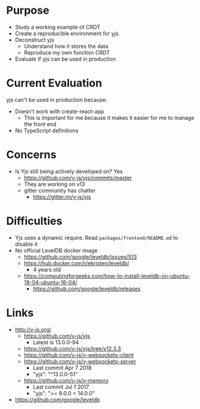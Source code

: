 # Purpose

- Study a working example of CRDT
- Create a reproducible environment for yjs.
- Deconstruct yjs
  - Understand how it stores the data
  - Reproduce my own function CRDT
- Evaluate if yjs can be used in production

# Current Evaluation

yjs can't be used in production because:

- Doesn't work with create-react-app
  - This is important for me because it makes it easier for me to manage the front end
- No TypeScript definitions

# Concerns

- Is Yjs still being actively developed on? Yes
  - https://github.com/y-js/yjs/commits/master
  - They are working on v13
  - gitter community has chatter
    - https://gitter.im/y-js/yjs

# Difficulties

- Yjs uses a dynamic require. Read `packages/frontend/README.md` to disable it
- No official LevelDB docker image
  - https://github.com/google/leveldb/issues/513
  - https://hub.docker.com/r/ekristen/leveldb/
    - 4 years old
  - https://computingforgeeks.com/how-to-install-leveldb-on-ubuntu-18-04-ubuntu-16-04/
    - https://github.com/google/leveldb/releases

# Links

- http://y-js.org/
  - https://github.com/y-js/yjs
    - Latest is 13.0.0-94
  - https://github.com/y-js/yjs/tree/v12.3.3
  - https://github.com/y-js/y-websockets-client
  - https://github.com/y-js/y-websockets-server
    - Last commit Apr 7 2018
    - "yjs": "^13.0.0-51"
  - https://github.com/y-js/y-memory
    - Last commit Jul 1 2017
    - "yjs": ">= 9.0.0 < 14.0.0"
- https://github.com/google/leveldb